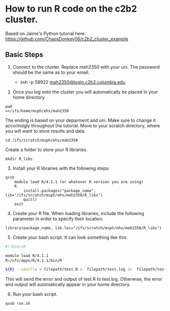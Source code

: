 # How to run R code on the c2b2 cluster.
Based on Jaime's Python tutorial here: https://github.com/ChaosDonkey06/c2b2_cluster_example

## Basic Steps

1. Connect to the cluster. Replace mah2350 with your uni. The password should be the same as to your email.

    -  ssh -p 59922 mah2350@login.c2b2.columbia.edu
    
2. Once you log onto the cluster you will automatically be placed in your home directory.
```
pwd
=>/ifs/home/msph/ehs/mah2350
```
The ending is based on your deparment and uni. Make sure to change it accorindgly throughout the tutorial. Move to your scratch directory, where you will want to store results and data.
```
cd /ifs/scratch/msph/ehs/mah2350
```
Create a folder to store your R libraries.
```
mkdir R_libs
```

3. Install your R libraries with the following steps:
```
qrsh
    module load R/4.1.1 (or whatever R version you are using)
    R
        install.packages("package_name", lib="/ifs/scratch/msph/ehs/mah2350/R_libs")
        quit()
    exit
```

4. Create your R file. When loading libraries, include the following parameter in order to specify their location.
```
library(package_name, lib.loc="/ifs/scratch/msph/ehs/mah2350/R_libs")
```

5. Create your bash script. It can look something like this:
```bash
#!/bin/sh

module load R/4.1.1
R=/nfs/apps/R/4.1.1/bin/R

${R} --vanilla < filepath/test.R >  filepath/test.log 2>  filepath/test.log
```
This will send the error and output of test.R to test.log. Otherwise, the error and output will automatically appear in your home directory.

6. Run your bash script.
```
qsub run.sh
```
